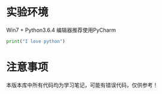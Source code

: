 # 实验环境

Win7 + Python3.6.4
编辑器推荐使用PyCharm
```python
print("I love python")
```

# 注意事项

本版本库中所有代码均为学习笔记，可能有错误代码，仅供参考！
